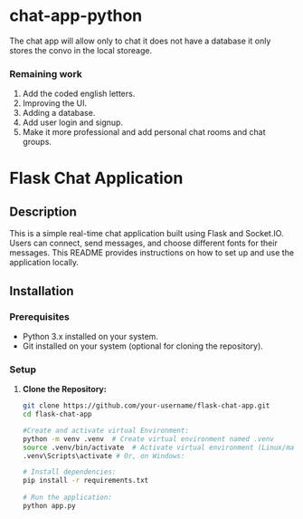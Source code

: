 ﻿# chat-app-python
The chat app will allow only to chat it does not have a database it only stores the convo in the local storeage.

### Remaining work
1. Add the coded english letters.
2. Improving the UI.
3. Adding a database.
4. Add user login and signup.
5. Make it more professional and add personal chat rooms and chat groups.

# Flask Chat Application

## Description

This is a simple real-time chat application built using Flask and Socket.IO. Users can connect, send messages, and choose different fonts for their messages. This README provides instructions on how to set up and use the application locally.

## Installation

### Prerequisites

- Python 3.x installed on your system.
- Git installed on your system (optional for cloning the repository).

### Setup

1. **Clone the Repository:**

   ```bash
   git clone https://github.com/your-username/flask-chat-app.git
   cd flask-chat-app

   #Create and activate virtual Environment:
   python -m venv .venv  # Create virtual environment named .venv
   source .venv/bin/activate  # Activate virtual environment (Linux/macOS)
   .venv\Scripts\activate # Or, on Windows:
   
   # Install dependencies:
   pip install -r requirements.txt
 
   # Run the application:
   python app.py
